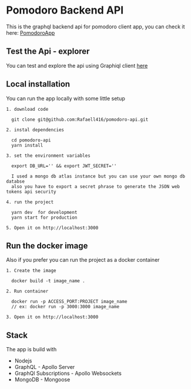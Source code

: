 # Pomodoro Backend API

This is the graphql backend api for pomodoro client app, you can check it here: [PomodoroApp](https://github.com/Rafaell416/pomodoro-rn-app)

## Test the Api - explorer

You can test and explore the api using Graphiql client [here](https://pomodoro-backend-yownypqxqx.now.sh/graphql)

## Local installation

You can run the app locally with some little setup

```
1. download code

  git clone git@github.com:Rafaell416/pomodoro-api.git

2. instal dependencies

  cd pomodoro-api
  yarn install

3. set the environment variables

  export DB_URL='' && export JWT_SECRET=''

  I used a mongo db atlas instance but you can use your own mongo db databse
  also you have to export a secret phrase to generate the JSON web tokens api security

4. run the project

  yarn dev  for development
  yarn start for production

5. Open it on http://localhost:3000
```


## Run the docker image

Also if you prefer you can run the project as a docker container

```
1. Create the image

  docker build -t image_name .

2. Run container

  docker run -p ACCESS_PORT:PROJECT image_name
  // ex: docker run -p 3000:3000 image_name

3. Open it on http://localhost:3000
```

## Stack
The app is build with
- Nodejs
- GraphQL - Apollo Server
- GraphQl Subscriptions - Apollo Websockets
- MongoDB - Mongoose
